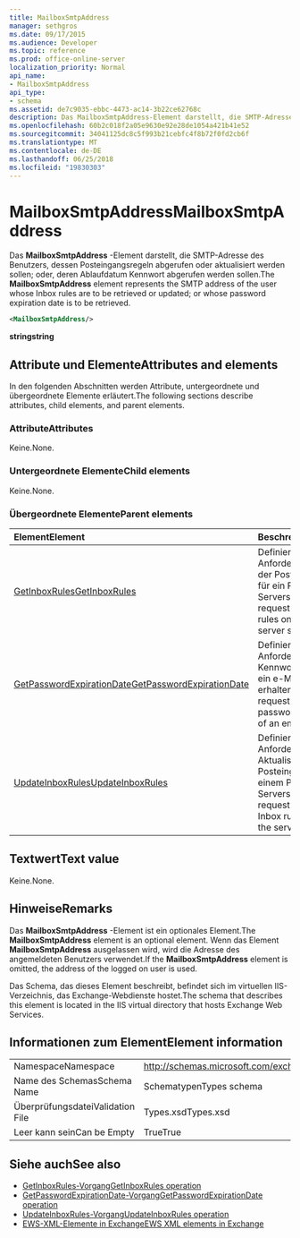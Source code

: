 ```yaml
---
title: MailboxSmtpAddress
manager: sethgros
ms.date: 09/17/2015
ms.audience: Developer
ms.topic: reference
ms.prod: office-online-server
localization_priority: Normal
api_name:
- MailboxSmtpAddress
api_type:
- schema
ms.assetid: de7c9035-ebbc-4473-ac14-3b22ce62768c
description: Das MailboxSmtpAddress-Element darstellt, die SMTP-Adresse des Benutzers, dessen Posteingangsregeln abgerufen oder aktualisiert werden sollen; oder, deren Ablaufdatum Kennwort abgerufen werden sollen.
ms.openlocfilehash: 60b2c018f2a05e9630e92e28de1054a421b41e52
ms.sourcegitcommit: 34041125dc8c5f993b21cebfc4f8b72f0fd2cb6f
ms.translationtype: MT
ms.contentlocale: de-DE
ms.lasthandoff: 06/25/2018
ms.locfileid: "19830303"
---
```

# <a name="mailboxsmtpaddress"></a><span data-ttu-id="a81ef-103">MailboxSmtpAddress</span><span class="sxs-lookup"><span data-stu-id="a81ef-103">MailboxSmtpAddress</span></span>

<span data-ttu-id="a81ef-104">Das **MailboxSmtpAddress** -Element darstellt, die SMTP-Adresse des Benutzers, dessen Posteingangsregeln abgerufen oder aktualisiert werden sollen; oder, deren Ablaufdatum Kennwort abgerufen werden sollen.</span><span class="sxs-lookup"><span data-stu-id="a81ef-104">The **MailboxSmtpAddress** element represents the SMTP address of the user whose Inbox rules are to be retrieved or updated; or whose password expiration date is to be retrieved.</span></span> 
  
```XML
<MailboxSmtpAddress/>
```

<span data-ttu-id="a81ef-105">**string**</span><span class="sxs-lookup"><span data-stu-id="a81ef-105">**string**</span></span>

## <a name="attributes-and-elements"></a><span data-ttu-id="a81ef-106">Attribute und Elemente</span><span class="sxs-lookup"><span data-stu-id="a81ef-106">Attributes and elements</span></span>

<span data-ttu-id="a81ef-107">In den folgenden Abschnitten werden Attribute, untergeordnete und übergeordnete Elemente erläutert.</span><span class="sxs-lookup"><span data-stu-id="a81ef-107">The following sections describe attributes, child elements, and parent elements.</span></span>
  
### <a name="attributes"></a><span data-ttu-id="a81ef-108">Attribute</span><span class="sxs-lookup"><span data-stu-id="a81ef-108">Attributes</span></span>

<span data-ttu-id="a81ef-109">Keine.</span><span class="sxs-lookup"><span data-stu-id="a81ef-109">None.</span></span>
  
### <a name="child-elements"></a><span data-ttu-id="a81ef-110">Untergeordnete Elemente</span><span class="sxs-lookup"><span data-stu-id="a81ef-110">Child elements</span></span>

<span data-ttu-id="a81ef-111">Keine.</span><span class="sxs-lookup"><span data-stu-id="a81ef-111">None.</span></span>
  
### <a name="parent-elements"></a><span data-ttu-id="a81ef-112">Übergeordnete Elemente</span><span class="sxs-lookup"><span data-stu-id="a81ef-112">Parent elements</span></span>

|<span data-ttu-id="a81ef-113">**Element**</span><span class="sxs-lookup"><span data-stu-id="a81ef-113">**Element**</span></span>|<span data-ttu-id="a81ef-114">**Beschreibung**</span><span class="sxs-lookup"><span data-stu-id="a81ef-114">**Description**</span></span>|
|:-----|:-----|
|[<span data-ttu-id="a81ef-115">GetInboxRules</span><span class="sxs-lookup"><span data-stu-id="a81ef-115">GetInboxRules</span></span>](getinboxrules.md) <br/> |<span data-ttu-id="a81ef-116">Definiert eine Anforderung zum Abrufen der Posteingangsregeln für ein Postfach im Serverspeicher.</span><span class="sxs-lookup"><span data-stu-id="a81ef-116">Defines a request to get the Inbox rules on a mailbox in the server store.</span></span>  <br/> |
|[<span data-ttu-id="a81ef-117">GetPasswordExpirationDate</span><span class="sxs-lookup"><span data-stu-id="a81ef-117">GetPasswordExpirationDate</span></span>](getpasswordexpirationdate.md) <br/> |<span data-ttu-id="a81ef-118">Definiert eine Anforderung an das Kennwort Ablaufdatum ein e-Mail-Konto zu erhalten.</span><span class="sxs-lookup"><span data-stu-id="a81ef-118">Defines a request to get the password expiration date of an email account.</span></span>  <br/> |
|[<span data-ttu-id="a81ef-119">UpdateInboxRules</span><span class="sxs-lookup"><span data-stu-id="a81ef-119">UpdateInboxRules</span></span>](updateinboxrules.md) <br/> |<span data-ttu-id="a81ef-120">Definiert eine Anforderung zum Aktualisieren der Posteingangsregeln in einem Postfach im Serverspeicher.</span><span class="sxs-lookup"><span data-stu-id="a81ef-120">Defines a request to update the Inbox rules in a mailbox in the server store.</span></span>  <br/> |
   
## <a name="text-value"></a><span data-ttu-id="a81ef-121">Textwert</span><span class="sxs-lookup"><span data-stu-id="a81ef-121">Text value</span></span>

<span data-ttu-id="a81ef-122">Keine.</span><span class="sxs-lookup"><span data-stu-id="a81ef-122">None.</span></span>
  
## <a name="remarks"></a><span data-ttu-id="a81ef-123">Hinweise</span><span class="sxs-lookup"><span data-stu-id="a81ef-123">Remarks</span></span>

<span data-ttu-id="a81ef-124">Das **MailboxSmtpAddress** -Element ist ein optionales Element.</span><span class="sxs-lookup"><span data-stu-id="a81ef-124">The **MailboxSmtpAddress** element is an optional element.</span></span> <span data-ttu-id="a81ef-125">Wenn das Element **MailboxSmtpAddress** ausgelassen wird, wird die Adresse des angemeldeten Benutzers verwendet.</span><span class="sxs-lookup"><span data-stu-id="a81ef-125">If the **MailboxSmtpAddress** element is omitted, the address of the logged on user is used.</span></span> 
  
<span data-ttu-id="a81ef-126">Das Schema, das dieses Element beschreibt, befindet sich im virtuellen IIS-Verzeichnis, das Exchange-Webdienste hostet.</span><span class="sxs-lookup"><span data-stu-id="a81ef-126">The schema that describes this element is located in the IIS virtual directory that hosts Exchange Web Services.</span></span>
  
## <a name="element-information"></a><span data-ttu-id="a81ef-127">Informationen zum Element</span><span class="sxs-lookup"><span data-stu-id="a81ef-127">Element information</span></span>

|||
|:-----|:-----|
|<span data-ttu-id="a81ef-128">Namespace</span><span class="sxs-lookup"><span data-stu-id="a81ef-128">Namespace</span></span>  <br/> |http://schemas.microsoft.com/exchange/services/2006/types  <br/> |
|<span data-ttu-id="a81ef-129">Name des Schemas</span><span class="sxs-lookup"><span data-stu-id="a81ef-129">Schema Name</span></span>  <br/> |<span data-ttu-id="a81ef-130">Schematypen</span><span class="sxs-lookup"><span data-stu-id="a81ef-130">Types schema</span></span>  <br/> |
|<span data-ttu-id="a81ef-131">Überprüfungsdatei</span><span class="sxs-lookup"><span data-stu-id="a81ef-131">Validation File</span></span>  <br/> |<span data-ttu-id="a81ef-132">Types.xsd</span><span class="sxs-lookup"><span data-stu-id="a81ef-132">Types.xsd</span></span>  <br/> |
|<span data-ttu-id="a81ef-133">Leer kann sein</span><span class="sxs-lookup"><span data-stu-id="a81ef-133">Can be Empty</span></span>  <br/> |<span data-ttu-id="a81ef-134">True</span><span class="sxs-lookup"><span data-stu-id="a81ef-134">True</span></span>  <br/> |
   
## <a name="see-also"></a><span data-ttu-id="a81ef-135">Siehe auch</span><span class="sxs-lookup"><span data-stu-id="a81ef-135">See also</span></span>

- [<span data-ttu-id="a81ef-136">GetInboxRules-Vorgang</span><span class="sxs-lookup"><span data-stu-id="a81ef-136">GetInboxRules operation</span></span>](getinboxrules-operation.md)
- [<span data-ttu-id="a81ef-137">GetPasswordExpirationDate-Vorgang</span><span class="sxs-lookup"><span data-stu-id="a81ef-137">GetPasswordExpirationDate operation</span></span>](getpasswordexpirationdate-operation.md)
- [<span data-ttu-id="a81ef-138">UpdateInboxRules-Vorgang</span><span class="sxs-lookup"><span data-stu-id="a81ef-138">UpdateInboxRules operation</span></span>](updateinboxrules-operation.md)
- [<span data-ttu-id="a81ef-139">EWS-XML-Elemente in Exchange</span><span class="sxs-lookup"><span data-stu-id="a81ef-139">EWS XML elements in Exchange</span></span>](ews-xml-elements-in-exchange.md)

